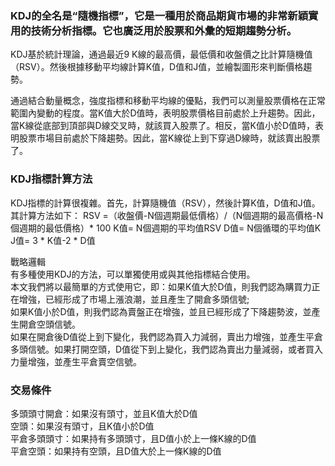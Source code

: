 ###  KDJ的全名是“隨機指標”，它是一種用於商品期貨市場的非常新穎實用的技術分析指標。它也廣泛用於股票和外彙的短期趨勢分析。  
KDJ基於統計理論，通過最近9 K線的最高價，最低價和收盤價之比計算隨機值（RSV）。然後根據移動平均線計算K值，D值和J值，並繪製圖形來判斷價格趨勢。

通過結合動量概念，強度指標和移動平均線的優點，我們可以測量股票價格在正常範圍內變動的程度。當K值大於D值時，表明股票價格目前處於上升趨勢。因此，當K線從底部到頂部與D線交叉時，就該買入股票了。相反，當K值小於D值時，表明股票市場目前處於下降趨勢。因此，當K線從上到下穿過D線時，就該賣出股票了。
###   KDJ指標計算方法
KDJ指標的計算很複雜。首先，計算隨機值（RSV），然後計算K值，D值和J值。其計算方法如下：
RSV =（收盤價-N個週期最低價格）/（N個週期的最高價格-N個週期的最低價格）* 100
K值= N個週期的平均值RSV
D值= N個循環的平均值K
J值= 3 * K值-2 * D值

戰略邏輯  
有多種使用KDJ的方法，可以單獨使用或與其他指標結合使用。  
本文我們將以最簡單的方式使用它，即：如果K值大於D值，則我們認為購買力正在增強，已經形成了市場上漲浪潮，並且產生了開倉多頭信號;  
如果K值小於D值，則我們認為賣盤正在增強，並且已經形成了下降趨勢波，並產生開倉空頭信號。  
如果在開倉後D值從上到下變化，我們認為買入力減弱，賣出力增強，並產生平倉多頭信號。如果打開空頭，D值從下到上變化，我們認為賣出力量減弱，或者買入力量增強，並產生平倉賣空信號。

###  交易條件  
多頭頭寸開倉：如果沒有頭寸，並且K值大於D值  
空頭：如果沒有頭寸，且K值小於D值  
平倉多頭頭寸：如果持有多頭頭寸，且D值小於上一條K線的D值  
平倉空頭：如果持有空頭，且D值大於上一條K線的D值  
